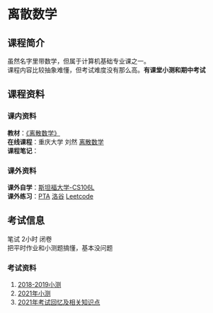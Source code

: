 # 离散数学
## 课程简介
虽然名字里带数学，但属于计算机基础专业课之一。  
课程内容比较抽象难懂，但考试难度没有那么高。**有课堂小测和期中考试**  
## 课程资料
### 课内资料
**教材**：[《离散数学》](https://github.com/CQU-CS-Wiki/CQU-CS-Wiki.github.io/blob/main/files/Discrete_Math/A3%20%E7%A6%BB%E6%95%A3%E6%95%B0%E5%AD%A6%20%E5%B7%A6%E5%AD%9D%E5%87%8C.pdf)  
**在线课程**：重庆大学 刘然 [离散数学](https://www.bilibili.com/video/BV1Hi4y1w7YA?spm_id_from=333.999.0.0)  
**课程笔记**：  
### 课外资料
**课外自学**：[斯坦福大学-CS106L](http://web.stanford.edu/class/cs106l/)  
**课外练习**：[PTA](https://pintia.cn/problem-sets) [洛谷](https://www.luogu.com.cn) [Leetcode](https://leetcode.cn)  
## 考试信息
笔试 2小时 闭卷  
把平时作业和小测题搞懂，基本没问题  
### 考试资料
1. [2018-2019小测](https://github.com/CQU-CS-Wiki/CQU-CS-Wiki.github.io/tree/main/files/Discrete_Math/2018-2019%E5%B0%8F%E6%B5%8B)  
2. [2021年小测](https://github.com/CQU-CS-Wiki/CQU-CS-Wiki.github.io/tree/main/files/Discrete_Math/2021%E5%B0%8F%E6%B5%8B)  
3. [2021年考试回忆及相关知识点](https://github.com/CQU-CS-Wiki/CQU-CS-Wiki.github.io/blob/main/files/Discrete_Math/%E7%A6%BB%E6%95%A3%E6%95%B0%E5%AD%A6%E6%9C%9F%E6%9C%AB%E8%80%83%E8%AF%95.md)  